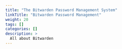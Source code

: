 ```yaml
---
title: "The Bitwarden Password Management System"
linkTitle: "Bitwarden Password Management"
weight: 20
tags: []
categories: []
description: >
  All about Bitwarden
---
```

